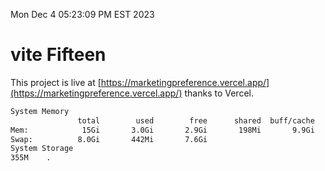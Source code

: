 Mon Dec  4 05:23:09 PM EST 2023

# vite Fifteen


This project is live at [https://marketingpreference.vercel.app/](https://marketingpreference.vercel.app/) thanks to Vercel.

```bash
System Memory
               total        used        free      shared  buff/cache   available
Mem:            15Gi       3.0Gi       2.9Gi       198Mi       9.9Gi        12Gi
Swap:          8.0Gi       442Mi       7.6Gi
System Storage
355M	.
```
